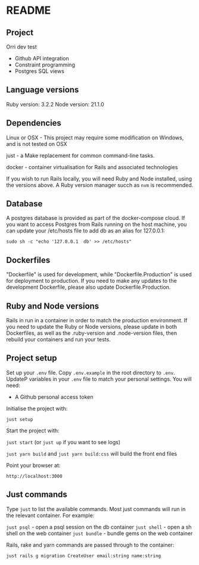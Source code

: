 # README

## Project

Orri dev test

 - Github API integration
 - Constraint programming
 - Postgres SQL views

## Language versions

Ruby version: 3.2.2
Node version: 21.1.0

## Dependencies

Linux or OSX - This project may require some modification on Windows, 
and is not tested on OSX

just - a Make replacement for common command-line tasks. 

docker - container virtualisation for Rails and associated technologies

If you wish to run Rails locally, you will need Ruby and Node installed,
using the versions above. A Ruby version manager succh as ```nvm``` is
recommended.

## Database

A postgres database is provided as part of the docker-compose cloud. If 
you want to access Postgres from Rails running on the host machine, you
can update your /etc/hosts file to add db as an alias for 127.0.0.1:

```sudo sh -c "echo '127.0.0.1  db' >> /etc/hosts"```

## Dockerfiles

"Dockerfile" is used for development, while "Dockerfile.Production" is 
used for deployment to production. If you need to make any updates to
the development Dockerfile, please also update Dockerfile.Production.

## Ruby and Node versions

Rails in run in a container in order to match the production 
environment. If you need to update the Ruby or Node versions, please
update in both Dockerfiles, as well as the .ruby-version and 
.node-version files, then rebuild your containers and run your tests.

## Project setup

Set up your ```.env``` file. Copy ```.env.example``` in the root directory to ```.env```.
UpdateP variables in your ```.env``` file to match your personal settings. You will need:

- A Github personal access token

Initialise the project with:

```just setup```

Start the project with:

```just start``` (or ```just up``` if you want to see logs)

```just yarn build``` and ```just yarn build:css``` will build the front end files

Point your browser at:

```http://localhost:3000```

## Just commands

Type ```just``` to list the available commands. Most just commands will run in the relevant container. For example:

```just psql``` - open a psql session on the db container
```just shell``` - open a sh shell on the web container
```just bundle``` - bundle gems on the web container

Rails, rake and yarn commands are passed through to the container:

```just rails g migration CreateUser email:string name:string```